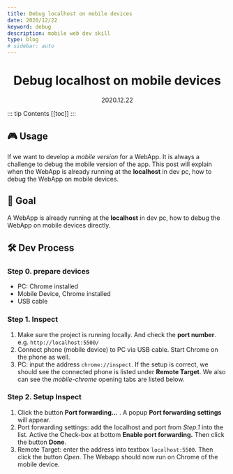 ```yaml
---
title: Debug localhost on mobile devices
date: 2020/12/22
keyword: debug
description: mobile web dev skill
type: blog
# sidebar: auto
---
```


<h1 align="center">Debug localhost on mobile devices</h1>
<div align="center">2020.12.22</div>

::: tip Contents
[[toc]]
:::

## 🎮 Usage

If we want to develop a _mobile version_ for a WebApp. It is always a challenge to debug the mobile version of the app. This post will explain when the WebApp is already running at the **localhost** in dev pc, how to debug the WebApp on mobile devices.

## 🎯 Goal

A WebApp is already running at the **localhost** in dev pc, how to debug the WebApp on mobile devices directly.

## 🛠 Dev Process

### Step 0. prepare devices

- PC: Chrome installed
- Mobile Device, Chrome installed
- USB cable

### Step 1. Inspect

1. Make sure the project is running locally. And check the **port number**. e.g. `http://localhost:5500/`
2. Connect phone (mobile device) to PC via USB cable. Start Chrome on the phone as well.
3. PC: input the address `chrome://inspect`. If the setup is correct, we should see the connected phone is listed under **Remote Target**. We also can see the _mobile-chrome_ opening tabs are listed below.

### Step 2. Setup Inspect

1. Click the button **Port forwarding...** . A popup **Port forwarding settings** will appear.
2. Port forwarding settings: add the localhost and port from _Step.1_ into the list. Active the Check-box at bottom **Enable port forwarding.** Then click the button **Done**.
3. Remote Target: enter the address into textbox `localhost:5500`. Then click the button _Open_. The Webapp should now run on Chrome of the mobile device.
